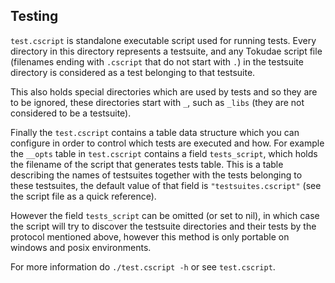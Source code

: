 ## Testing
`test.cscript` is standalone executable script used for running tests.
Every directory in this directory represents a testsuite, and any Tokudae
script file (filenames ending with `.cscript` that do not start with `.`) in
the testsuite directory is considered as a test belonging to that testsuite.

This also holds special directories which are used by tests and so they
are to be ignored, these directories start with `_`, such as `_libs`
(they are not considered to be a testsuite).

Finally the `test.cscript` contains a table data structure which you can
configure in order to control which tests are executed and how.
For example the `__opts` table in `test.cscript` contains a field
`tests_script`, which holds the filename of the script that generates tests
table. This is a table describing the names of testsuites together with
the tests belonging to these testsuites, the default value of that field
is `"testsuites.cscript"` (see the script file as a quick reference).

However the field `tests_script` can be omitted (or set to nil), in which case
the script will try to discover the testsuite directories and their tests by
the protocol mentioned above, however this method is only portable on
windows and posix environments.

For more information do `./test.cscript -h` or see `test.cscript`.
